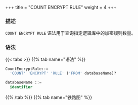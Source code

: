 +++
title = "COUNT ENCRYPT RULE"
weight = 4
+++

### 描述

`COUNT ENCRYPT RULE` 语法用于查询指定逻辑库中的加密规则数量。

### 语法

{{< tabs >}}
{{% tab name="语法" %}}
```sql
CountEncryptRule::=
  'COUNT' 'ENCRYPT' 'RULE' ('FROM' databaseName)?

databaseName ::=
  identifier
```
{{% /tab %}}
{{% tab name="铁路图" %}}
<iframe frameborder="0" name="diagram" id="diagram" width="100%" height="100%"></iframe>
{{% /tab %}}
{{< /tabs >}}

### 补充说明

- 未指定 `databaseName` 时，默认是当前使用的 `DATABASE`。 如果也未使用 `DATABASE` 则会提示 `No database selected`。

### 返回值说明

| 列        | 说明            |
| --------- | ---------------|
| rule_name | 规则类型        |
| database  | 规则所属逻辑库   |
| count     | 规则数量        |


### 示例

- 查询指定逻辑库中的加密规则数量

```sql
COUNT ENCRYPT RULE FROM encrypt_db;
```

```sql
mysql> COUNT ENCRYPT RULE FROM encrypt_db;
+-----------+---------------+-------+
| rule_name | database      | count |
+-----------+---------------+-------+
| encrypt   | encrypt_db    | 2     |
+-----------+---------------+-------+
1 row in set (0.01 sec)
```

- 查询当前逻辑库中的加密规则数量

```sql
COUNT ENCRYPT RULE;
```

```sql
mysql> COUNT ENCRYPT RULE;
+-----------+---------------+-------+
| rule_name | database      | count |
+-----------+---------------+-------+
| encrypt   | encrypt_db    | 2     |
+-----------+---------------+-------+
1 row in set (0.01 sec)
```

### 保留字

`COUNT`、`ENCRYPT`、`RULE`、`FROM`

### 相关链接

- [保留字](/cn/reference/distsql/syntax/reserved-word/)

